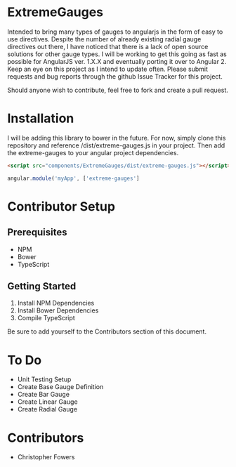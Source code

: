 # ExtremeGauges
Intended to bring many types of gauges to angularjs in the form of easy to use directives. Despite the number of already existing radial gauge directives out there, I have noticed that there is a lack of open source solutions for other gauge types. I will be working to get this going as fast as possible for AngularJS ver. 1.X.X and eventually porting it over to Angular 2. Keep an eye on this project as I intend to update often. Please submit requests and bug reports through the github Issue Tracker for this project.

Should anyone wish to contribute, feel free to fork and create a pull request. 

# Installation #
I will be adding this library to bower in the future. For now, simply clone this repository and reference
/dist/extreme-gauges.js in your project. Then add the extreme-gauges to your angular project dependencies.

```html
<script src="components/ExtremeGauges/dist/extreme-gauges.js"></script>
```

```javascript
angular.module('myApp', ['extreme-gauges']
```

# Contributor Setup #
## Prerequisites ##

* NPM
* Bower
* TypeScript

## Getting Started ##

1. Install NPM Dependencies
2. Install Bower Dependencies
3. Compile TypeScript

Be sure to add yourself to the Contributors section of this document.

# To Do #
* Unit Testing Setup
* Create Base Gauge Definition
* Create Bar Gauge
* Create Linear Gauge
* Create Radial Gauge

# Contributors #
* Christopher Fowers
